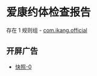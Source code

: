 # 爱康约体检查报告

存在 1 规则组 - [com.ikang.official](/src/apps/com.ikang.official.ts)

## 开屏广告

- [快照-0](https://i.gkd.li/import/13197061)
